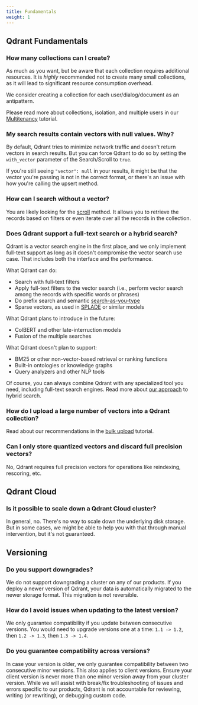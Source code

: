 ```yaml
---
title: Fundamentals
weight: 1
---
```


## Qdrant Fundamentals

### How many collections can I create?

As much as you want, but be aware that each collection requires additional resources.
It is _highly_ recommended not to create many small collections, as it will lead to significant resource consumption overhead.

We consider creating a collection for each user/dialog/document as an antipattern.

Please read more about collections, isolation, and multiple users in our [Multitenancy](../../tutorials/multiple-partitions/) tutorial.

### My search results contain vectors with null values. Why?

By default, Qdrant tries to minimize network traffic and doesn't return vectors in search results.
But you can force Qdrant to do so by setting the `with_vector` parameter of the Search/Scroll to `true`.

If you're still seeing `"vector": null` in your results, it might be that the vector you're passing is not in the correct format, or there's an issue with how you're calling the upsert method.

### How can I search without a vector?

You are likely looking for the [scroll](../../concepts/points/#scroll-points) method. It allows you to retrieve the records based on filters or even iterate over all the records in the collection.

### Does Qdrant support a full-text search or a hybrid search?

Qdrant is a vector search engine in the first place, and we only implement full-text support as long as it doesn't compromise the vector search use case.
That includes both the interface and the performance.

What Qdrant can do:

- Search with full-text filters
- Apply full-text filters to the vector search (i.e., perform vector search among the records with specific words or phrases)
- Do prefix search and semantic [search-as-you-type](../../../articles/search-as-you-type/)
- Sparse vectors, as used in [SPLADE](https://github.com/naver/splade) or similar models

What Qdrant plans to introduce in the future:

- ColBERT and other late-interruction models
- Fusion of the multiple searches

What Qdrant doesn't plan to support:

- BM25 or other non-vector-based retrieval or ranking functions
- Built-in ontologies or knowledge graphs
- Query analyzers and other NLP tools

Of course, you can always combine Qdrant with any specialized tool you need, including full-text search engines.
Read more about [our approach](../../../articles/hybrid-search/) to hybrid search.

### How do I upload a large number of vectors into a Qdrant collection?

Read about our recommendations in the [bulk upload](../../tutorials/bulk-upload/) tutorial.

### Can I only store quantized vectors and discard full precision vectors?

No, Qdrant requires full precision vectors for operations like reindexing, rescoring, etc.

## Qdrant Cloud

### Is it possible to scale down a Qdrant Cloud cluster?

In general, no. There's no way to scale down the underlying disk storage.
But in some cases, we might be able to help you with that through manual intervention, but it's not guaranteed.

## Versioning

### Do you support downgrades?

We do not support downgrading a cluster on any of our products. If you deploy a newer version of Qdrant, your
data is automatically migrated to the newer storage format. This migration is not reversible.

### How do I avoid issues when updating to the latest version?

We only guarantee compatibility if you update between consecutive versions. You would need to upgrade versions one at a time: `1.1 -> 1.2`, then `1.2 -> 1.3`, then `1.3 -> 1.4`.

### Do you guarantee compatibility across versions?

In case your version is older, we only guarantee compatibility between two consecutive minor versions. This also applies to client versions. Ensure your client version is never more than one minor version away from your cluster version.
While we will assist with break/fix troubleshooting of issues and errors specific to our products, Qdrant is not accountable for reviewing, writing (or rewriting), or debugging custom code.
